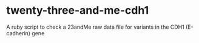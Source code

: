 # twenty-three-and-me-cdh1
A ruby script to check a 23andMe raw data file for variants in the CDH1 (E-cadherin) gene

